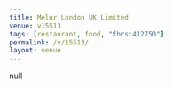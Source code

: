 ```yaml
---
title: Melur London UK Limited
venue: v15513
tags: [restaurant, food, "fhrs:412750"]
permalink: /v/15513/
layout: venue
---
```

null